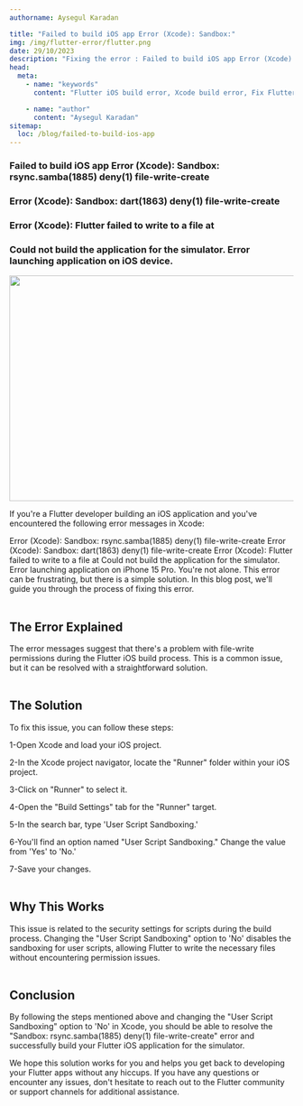 ```yaml
---
authorname: Aysegul Karadan

title: "Failed to build iOS app Error (Xcode): Sandbox:"
img: /img/flutter-error/flutter.png
date: 29/10/2023
description: "Fixing the error : Failed to build iOS app Error (Xcode): Sandbox"
head:
  meta:
    - name: "keywords"
      content: "Flutter iOS build error, Xcode build error, Fix Flutter sandbox error, User Script Sandboxing, Troubleshooting Flutter iOS,Flutter file-write permissions,Debugging Xcode errors,Resolving iOS simulator issues,Flutter development tips,Mobile app development solutions,Failed to build iOS app Error (Xcode): Sandbox: rsync.samba(1885) deny(1) file-write-create,Error (Xcode): Sandbox: dart(1863) deny(1) file-write-create, Error (Xcode): Flutter failed to write to a file at, Could not build the application for the simulator. Error launching application on iOS device, Could not build the application for the simulator. Error launching application on  "

    - name: "author"
      content: "Aysegul Karadan"
sitemap:
  loc: /blog/failed-to-build-ios-app
---
```


### Failed to build iOS app Error (Xcode): Sandbox: rsync.samba(1885) deny(1) file-write-create

### Error (Xcode): Sandbox: dart(1863) deny(1) file-write-create

### Error (Xcode): Flutter failed to write to a file at

### Could not build the application for the simulator. Error launching application on iOS device.

<img src="/img/flutter-error/flutter.png" width="800" height="400" /><br>

If you're a Flutter developer building an iOS application and you've encountered the following error messages in Xcode:

Error (Xcode): Sandbox: rsync.samba(1885) deny(1) file-write-create
Error (Xcode): Sandbox: dart(1863) deny(1) file-write-create
Error (Xcode): Flutter failed to write to a file at
Could not build the application for the simulator. Error launching application on iPhone 15 Pro.
You're not alone. This error can be frustrating, but there is a simple solution. In this blog post, we'll guide you through the process of fixing this error.<br>
<br>

## The Error Explained

The error messages suggest that there's a problem with file-write permissions during the Flutter iOS build process. This is a common issue, but it can be resolved with a straightforward solution. <br>
<br>

## The Solution

To fix this issue, you can follow these steps:

1-Open Xcode and load your iOS project.

2-In the Xcode project navigator, locate the "Runner" folder within your iOS project.

3-Click on "Runner" to select it.

4-Open the "Build Settings" tab for the "Runner" target.

5-In the search bar, type 'User Script Sandboxing.'

6-You'll find an option named "User Script Sandboxing." Change the value from 'Yes' to 'No.'

7-Save your changes.<br>
<br>

## Why This Works

This issue is related to the security settings for scripts during the build process. Changing the "User Script Sandboxing" option to 'No' disables the sandboxing for user scripts, allowing Flutter to write the necessary files without encountering permission issues.<br>
<br>

## Conclusion

By following the steps mentioned above and changing the "User Script Sandboxing" option to 'No' in Xcode, you should be able to resolve the "Sandbox: rsync.samba(1885) deny(1) file-write-create" error and successfully build your Flutter iOS application for the simulator.

We hope this solution works for you and helps you get back to developing your Flutter apps without any hiccups. If you have any questions or encounter any issues, don't hesitate to reach out to the Flutter community or support channels for additional assistance.<br>
<br>

